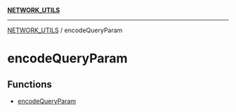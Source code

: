[**NETWORK_UTILS**](../README.md)

***

[NETWORK_UTILS](../README.md) / encodeQueryParam

# encodeQueryParam

## Functions

- [encodeQueryParam](functions/encodeQueryParam.md)
